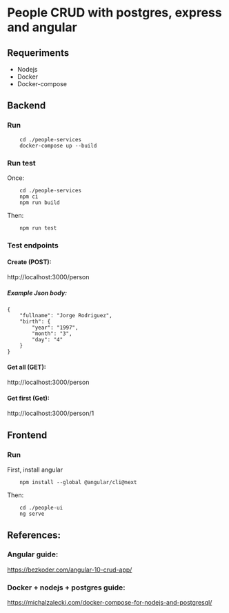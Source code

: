 # People CRUD with postgres, express and angular

## Requeriments
* Nodejs
* Docker
* Docker-compose

## Backend
### Run
```
    cd ./people-services
    docker-compose up --build
```
### Run test
Once:
```
    cd ./people-services
    npm ci
    npm run build
```
Then:
```
    npm run test
```
### Test endpoints
#### Create (POST):
http://localhost:3000/person
##### Example Json body:
```
{
    "fullname": "Jorge Rodriguez",
    "birth": {
        "year": "1997",
        "month": "3",
        "day": "4"
    }
}
```
#### Get all (GET):
http://localhost:3000/person
#### Get first (Get):
http://localhost:3000/person/1

## Frontend
### Run
First, install angular
```
    npm install --global @angular/cli@next
```
Then:
```
    cd ./people-ui
    ng serve
```

## References:
### Angular guide:
https://bezkoder.com/angular-10-crud-app/
### Docker + nodejs + postgres guide:
https://michalzalecki.com/docker-compose-for-nodejs-and-postgresql/
